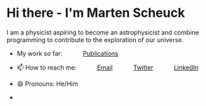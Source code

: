 # Hi there - I'm Marten Scheuck
I am a physicist aspiring to become an astrophysicist and combine programming to contribute to the exploration of our universe.

- My work so far:
&nbsp;&nbsp;&nbsp;&nbsp;&nbsp;&nbsp;&nbsp;&nbsp;&nbsp;&nbsp; [Publications](https://www.researchgate.net/profile/Marten-Scheuck-2)

- 📫 How to reach me:
&nbsp;&nbsp;&nbsp;&nbsp;&nbsp;&nbsp;&nbsp;&nbsp;&nbsp;&nbsp; [Email](martenscheuck@gmail.com)
&nbsp;&nbsp;&nbsp;&nbsp;&nbsp;&nbsp;&nbsp;&nbsp;&nbsp;&nbsp; [Twitter](https://www.twitter.com/cmvnk)
&nbsp;&nbsp;&nbsp;&nbsp;&nbsp;&nbsp;&nbsp;&nbsp;&nbsp;&nbsp; [LinkedIn](https://www.linkedin.com/in/marten-scheuck/)
- 😄 Pronouns: He/Him
- 
